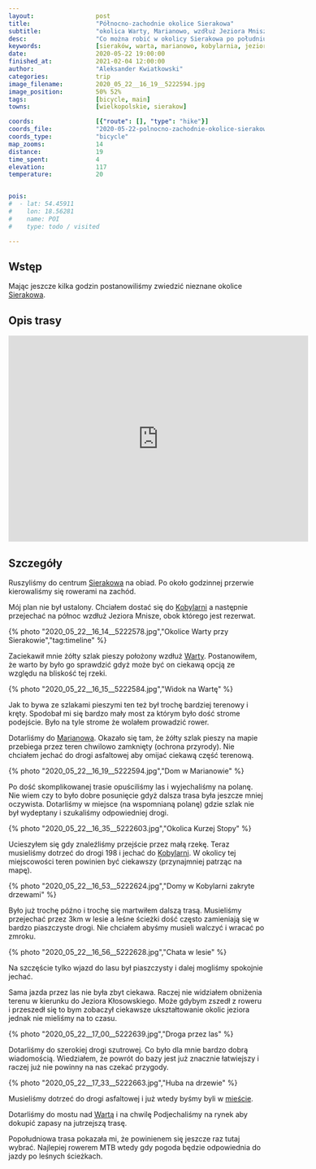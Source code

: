 ```yaml
---
layout:                 post
title:                  "Północno-zachodnie okolice Sierakowa"
subtitle:               "okolica Warty, Marianowo, wzdłuż Jeziora Mnisze i powrót przez Borowy Młyn"
desc:                   "Co można robić w okolicy Sierakowa po południu? Pokręcić się rowerem po okolicy. Wybraliśmy tereny które znalem najmniej gdyż nie miałem jeszcze okazji ich zwiedzić."
keywords:               [sieraków, warta, marianowo, kobylarnia, jezioro kłosowskie]
date:                   2020-05-22 19:00:00
finished_at:            2021-02-04 12:00:00
author:                 "Aleksander Kwiatkowski"
categories:             trip
image_filename:         2020_05_22__16_19__5222594.jpg
image_position:         50% 52%
tags:                   [bicycle, main]
towns:                  [wielkopolskie, sierakow]

coords:                 [{"route": [], "type": "hike"}]
coords_file:            "2020-05-22-polnocno-zachodnie-okolice-sierakowa.json"
coords_type:            "bicycle"
map_zooms:              14
distance:               19
time_spent:             4
elevation:              117
temperature:            20


pois:
#  - lat: 54.45911
#    lon: 18.56281
#    name: POI
#    type: todo / visited

---
```


[wiki-sierakow]: https://pl.wikipedia.org/wiki/Sieraków
[wiki-kobylarnia]: https://pl.wikipedia.org/wiki/Kobylarnia_(wojew%C3%B3dztwo_wielkopolskie)
[wiki-warta]: https://pl.wikipedia.org/wiki/Warta
[wiki-marianowo]: https://pl.wikipedia.org/wiki/Marianowo_(Bucharzewo)

## Wstęp

Mając jeszcze kilka godzin postanowiliśmy zwiedzić nieznane
okolice [Sierakowa][wiki-sierakow].

## Opis trasy

<iframe height='405' width='590' frameborder='0' allowtransparency='true' scrolling='no' src='https://www.strava.com/activities/3505300658/embed/5910ade25a1b2f66a841e299810b7273c2738ab3'></iframe>

## Szczegóły

Ruszyliśmy do centrum [Sierakowa][wiki-sierakow] na obiad. Po około godzinnej
przerwie kierowaliśmy się rowerami na zachód.

Mój plan nie był ustalony. Chciałem dostać się do [Kobylarni][wiki-kobylarnia]
a następnie przejechać na północ wzdłuż Jeziora Mnisze, obok którego jest rezerwat.

{% photo "2020_05_22__16_14__5222578.jpg","Okolice Warty przy Sierakowie","tag:timeline" %}

Zaciekawił mnie żółty szlak pieszy położony wzdłuż
[Warty][wiki-warta]. Postanowiłem, że warto by było go sprawdzić
gdyż może być on ciekawą opcją ze względu na bliskość tej rzeki.

{% photo "2020_05_22__16_15__5222584.jpg","Widok na Wartę" %}

Jak to bywa ze szlakami pieszymi ten też był trochę bardziej terenowy i kręty.
Spodobał mi się bardzo mały most za którym było dość strome podejście.
Było na tyle strome że wolałem prowadzić rower.

Dotarliśmy do [Marianowa][wiki-marianowo]. Okazało się tam, że żółty szlak pieszy
na mapie przebiega przez teren chwilowo zamknięty (ochrona przyrody).
Nie chciałem jechać do drogi asfaltowej aby omijać ciekawą część terenową.

{% photo "2020_05_22__16_19__5222594.jpg","Dom w Marianowie" %}

Po dość skomplikowanej trasie opuściliśmy las i wyjechaliśmy na polanę.
Nie wiem czy to było dobre posunięcie gdyż dalsza trasa była jeszcze mniej oczywista.
Dotarliśmy w miejsce (na wspomnianą polanę) gdzie szlak nie był wydeptany i
szukaliśmy odpowiedniej drogi.

{% photo "2020_05_22__16_35__5222603.jpg","Okolica Kurzej Stopy" %}

Ucieszyłem się gdy znaleźliśmy przejście przez małą rzekę. Teraz musieliśmy
dotrzeć do drogi 198 i jechać do [Kobylarni][wiki-kobylarnia].
W okolicy tej miejscowości teren powinien być ciekawszy
(przynajmniej patrząc na mapę).

{% photo "2020_05_22__16_53__5222624.jpg","Domy w Kobylarni zakryte drzewami" %}

Było już trochę późno i trochę się martwiłem dalszą trasą. Musieliśmy
przejechać przez 3km w lesie a leśne ścieżki dość często zamieniają się w
bardzo piaszczyste drogi. Nie chciałem abyśmy musieli walczyć i wracać
po zmroku.

{% photo "2020_05_22__16_56__5222628.jpg","Chata w lesie" %}

Na szczęście tylko wjazd do lasu był piaszczysty i dalej mogliśmy spokojnie jechać.

Sama jazda przez las nie była zbyt ciekawa. Raczej nie widziałem
obniżenia terenu w kierunku do Jeziora Kłosowskiego. Może gdybym zszedł
z roweru i przeszedł się to bym zobaczył ciekawsze ukształtowanie okolic
jeziora jednak nie mieliśmy na to czasu.

{% photo "2020_05_22__17_00__5222639.jpg","Droga przez las" %}

Dotarliśmy do szerokiej drogi szutrowej. Co było dla mnie bardzo dobrą wiadomością.
Wiedziałem, że powrót do bazy jest już znacznie łatwiejszy
i raczej już nie powinny na nas czekać przygody.

{% photo "2020_05_22__17_33__5222663.jpg","Huba na drzewie" %}

Musieliśmy dotrzeć do drogi asfaltowej i już wtedy byśmy byli w
[mieście][wiki-sierakow].

Dotarliśmy do mostu nad [Wartą][wiki-warta] i na chwilę Podjechaliśmy
na rynek aby dokupić zapasy na jutrzejszą trasę.

Popołudniowa trasa pokazała mi, że powinienem się jeszcze raz tutaj wybrać.
Najlepiej rowerem MTB wtedy gdy pogoda będzie odpowiednia do jazdy po leśnych ścieżkach.
